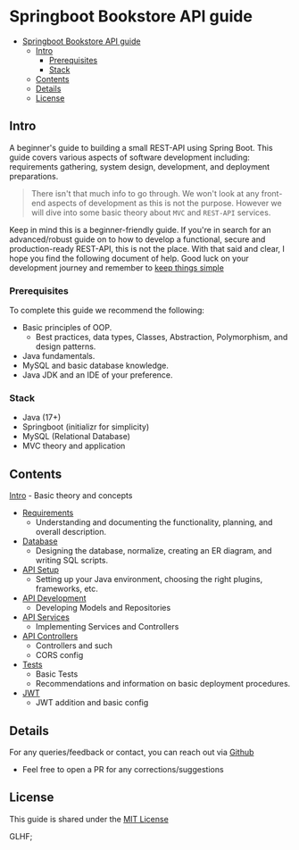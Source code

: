 # Springboot Bookstore API guide

<!--toc:start-->

- [Springboot Bookstore API guide](#springboot-bookstore-api-guide)
  - [Intro](#intro)
    - [Prerequisites](#prerequisites)
    - [Stack](#stack)
  - [Contents](#contents)
  - [Details](#details)
  - [License](#license)

<!--toc:end-->

## Intro

A beginner's guide to building a small REST-API using Spring Boot.
This guide covers various aspects of software development including:
requirements gathering, system design, development, and deployment preparations.

> There isn't that much info to go through.
> We won't look at any front-end aspects of development as this is not the purpose.
> However we will dive into some basic theory about `MVC` and `REST-API` services.

Keep in mind this is a beginner-friendly guide.
If you're in search for an advanced/robust guide on to how to develop a functional,
secure and production-ready REST-API, this is not the place.
With that said and clear, I hope you find the following document of help.
Good luck on your development journey and remember to
[keep things simple](https://www.freecodecamp.org/news/keep-it-simple-stupid-how-to-use-the-kiss-principle-in-design/)

### Prerequisites

To complete this guide we recommend the following:

- Basic principles of OOP.
  - Best practices, data types, Classes, Abstraction, Polymorphism, and design patterns.
- Java fundamentals.
- MySQL and basic database knowledge.
- Java JDK and an IDE of your preference.

### Stack

- Java (17+)
- Springboot (initializr for simplicity)
- MySQL (Relational Database)
- MVC theory and application

## Contents

[Intro](./Intro.md) - Basic theory and concepts

- [Requirements](./Part1.md)
  - Understanding and documenting the functionality, planning, and overall description.
- [Database](./Part2.md)
  - Designing the database, normalize, creating an ER diagram, and writing SQL scripts.
- [API Setup](./Part3.md)
  - Setting up your Java environment, choosing the right plugins, frameworks, etc.
- [API Development](./Part4.md)
  - Developing Models and Repositories
- [API Services](./Part5.md)
  - Implementing Services and Controllers
- [API Controllers](./Part6.md)
  - Controllers and such
  - CORS config
- [Tests](./Part7.md)
  - Basic Tests
  - Recommendations and information on basic deployment procedures.
- [JWT](./Part8.md)
  - JWT addition and basic config

## Details

For any queries/feedback or contact, you can reach out via [Github](https://github.com/KeaCluster)

- Feel free to open a PR for any corrections/suggestions

## License

This guide is shared under the [MIT License](./LICENSE.md)

GLHF;

